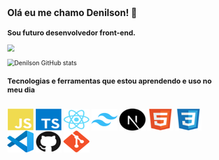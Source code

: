 ## Olá eu me chamo Denilson! 👋

### Sou futuro desenvolvedor front-end.

<div> 
  <a href="https://www.linkedin.com/in/denilson-da-silva-9b602452/" target="_blank"><img src="https://img.shields.io/badge/-LinkedIn-%230077B5?style=for-the-badge&logo=linkedin&logoColor=white" target="_blank"></a> 
  
</div>

![Denilson GitHub stats](https://github-readme-stats.vercel.app/api?username=Denilson2022&show_icons=true&theme=dracula)

### Tecnologias e ferramentas que estou aprendendo e uso no meu dia

<div style="display: inline_block"><br>
  <img align="center" alt="Rafa-Js" height="50" width="60" src="https://raw.githubusercontent.com/devicons/devicon/master/icons/javascript/javascript-plain.svg">
  <img align="center" alt="Rafa-Ts" height="50" width="60" src="https://raw.githubusercontent.com/devicons/devicon/master/icons/typescript/typescript-plain.svg">
  <img align="center" alt="Rafa-React" height="50" width="60" src="https://raw.githubusercontent.com/devicons/devicon/master/icons/react/react-original.svg">
  <img align="center" alt="Rafa-Tailwind CSS" height="50" width="60" src="https://raw.githubusercontent.com/devicons/devicon/master/icons/tailwindcss/tailwindcss-plain.svg">
  <img align="center" alt="Rafa-CSS" height="50" width="60" src="https://raw.githubusercontent.com/devicons/devicon/master/icons/nextjs/nextjs-original.svg">
  <img align="center" alt="Rafa-HTML" height="50" width="60" src="https://raw.githubusercontent.com/devicons/devicon/master/icons/html5/html5-original.svg">
  <img align="center" alt="Rafa-CSS" height="50" width="60" src="https://raw.githubusercontent.com/devicons/devicon/master/icons/css3/css3-original.svg">
      <img align="center" alt="Rafa-VSCode" height="50" width="60" src="https://raw.githubusercontent.com/devicons/devicon/master/icons/vscode/vscode-original.svg">
    <img align="center" alt="Rafa-GitHub" height="50" width="60" src="https://raw.githubusercontent.com/devicons/devicon/master/icons/github/github-original.svg">
    <img align="center" alt="Rafa-Git" height="50" width="60" src="https://raw.githubusercontent.com/devicons/devicon/master/icons/git/git-plain.svg">

</div>
  
  ##
